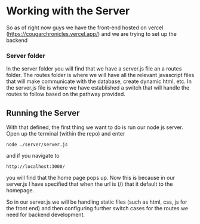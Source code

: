 # Working with the Server
So as of right now guys we have the front-end hosted on vercel (https://cougarchronicles.vercel.app/) and we are trying to set up the backend

### Server folder
In the server folder you will find that we have a server.js file an a routes folder. The routes folder is where we will have all the relevant javascript files that
will make communicate with the database, create dynamic html, etc. In the server.js file is where we have established a switch that will handle the routes to follow based on
the pathway provided. 

## Running the Server
With that defined, the first thing we want to do is run our node js server. Open up the terminal (within the repo) and enter 
```
node ./server/server.js
```
and if you navigate to 
```
http://localhost:3000/
```
you will find that the home page pops up. Now this is because in our server.js I have specified that when the url is (/) that it default to the homepage.

So in our server.js we will be handling static files (such as html, css, js for the front end) and then configuring further switch cases for the routes we need for 
backend development. 
